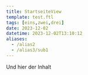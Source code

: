 ```yaml
---
title: StartseiteView
template: test.ftl
tags: [eins,zwei,drei]
date: 2023-12-02
datetime: 2023-12-02T13:10:12
aliases:
  - /alias2
  - /alias3/sub1
---
```


Und hier der Inhalt